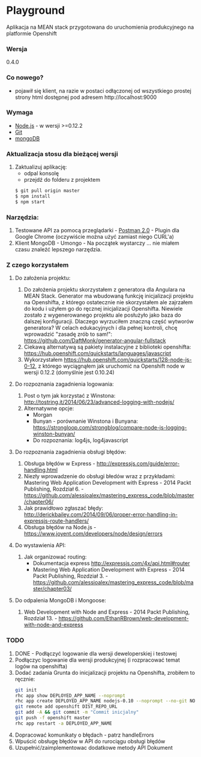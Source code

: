 # Playground

Aplikacja na MEAN stack przygotowana do uruchomienia produkcyjnego na platformie Openshift

### Wersja
0.4.0

### Co nowego?
-  pojawił się klient, na razie w postaci odłączonej od wszystkiego prostej strony html dostępnej pod adresem http://localhost:9000

### Wymaga

* [Node.js] - w wersji >=0.12.2
* [Git]
* [mongoDB] 

### Aktualizacja stosu dla bieżącej wersji

1. Zaktualizuj aplikację:
    * odpal konsolę
    * przejdź do folderu z projektem
    ```sh
    $ git pull origin master
    $ npm install
    $ npm start
    ```

### Narzędzia:

1. Testowane API za pomocą przeglądarki - [Postman 2.0] - Plugin dla Google Chrome (oczywiście można użyć zamiast niego CURL'a)
2. Klient MongoDB - Umongo - Na początek wystarczy ... nie miałem czasu znaleźć lepszego narzędzia.

### Z czego korzystałem

1. Do założenia projektu:
    1. Do założenia projektu skorzystałem z generatora dla Angulara na MEAN Stack. Generator ma wbudowaną funkcję inicjalizacji projektu na Openshifta, z którego ostatecznie nie skorzystałem ale zajrzałem do kodu i użyłem go do ręcznej inicjalizacji Openshifta. Niewiele zostało z wygenerowanego projektu ale posłużyło jako baza do dalszej konfiguracji. Dlaczego wyrzuciłem znaczną część wytworów generatora? W celach edukacyjnych i dla pełnej kontroli, chcę wprowadzić "zasadę zrób to sam!": https://github.com/DaftMonk/generator-angular-fullstack
    2. Ciekawą alternatywą są pakiety instalacyjne z biblioteki openshifta: https://hub.openshift.com/quickstarts/languages/javascript
    3. Wykorzystałem https://hub.openshift.com/quickstarts/128-node-js-0-12, z którego wyciągnąłem jak uruchomić na Openshift node w wersji 0.12.2 (domyślnie jest 0.10.24)

2. Do rozpoznania zagadnienia logowania:
    1. Post o tym jak korzystać z Winstona: http://tostring.it/2014/06/23/advanced-logging-with-nodejs/
    2. Alternatywne opcje:
        * Morgan
        * Bunyan - porównanie Winstona i Bunyana: https://strongloop.com/strongblog/compare-node-js-logging-winston-bunyan/
        * Do rozpoznania: log4js, log4javascript
        
3. Do rozpoznania zagadnienia obsługi błędów:
    1. Obsługa błędów w Express - http://expressjs.com/guide/error-handling.html
    2. Niezły wprowadzenie do obsługi błedów wraz z przykładami: Mastering Web Application Development with Express - 2014 Packt Publishing, Rozdział 6. - https://github.com/alessioalex/mastering_express_code/blob/master/chapter06/
    3. Jak prawidłowo zgłaszać błędy: http://derickbailey.com/2014/09/06/proper-error-handling-in-expressjs-route-handlers/
    4. Obsługa błędów na Node.js - https://www.joyent.com/developers/node/design/errors

4. Do wystawienia API:
    1. Jak organizować routing:
        * Dokumentacja express http://expressjs.com/4x/api.html#router
        * Mastering Web Application Development with Express - 2014 Packt Publishing, Rozdział 3. - https://github.com/alessioalex/mastering_express_code/blob/master/chapter03/

5. Do odpalenia MongoDB i Mongoose:
    1. Web Development with Node and Express - 2014 Packt Publishing, Rozdział 13. - https://github.com/EthanRBrown/web-development-with-node-and-express
    
### TODO
1. DONE - Podłączyć logowanie dla wersji deweloperskiej i testowej
2. Podłączyc logowanie dla wersji produkcyjnej (i rozpracować temat logów na openshifta)
3. Dodać zadania Grunta do inicjalizacji projektu na Openshifta, zrobiłem to ręcznie:
    ```sh
    git init
    rhc app show DEPLOYED_APP_NAME --noprompt
    rhc app create DEPLOYED_APP_NAME nodejs-0.10 --noprompt --no-git NODE_ENV=production
    git remote add openshift DIST_REPO_URL
    git add -A && git commit -m "Commit inicjalny"
    git push -f openshift master
    rhc app restart -a DEPLOYED_APP_NAME
    ```
4. Dopracować komunikaty o błędach - patrz handleErrors
5. Wpuścić obsługę błędów w API do rurociągu obsługi błędów
6. Uzupełnić/zaimplementowac dodatkowe metody API Dokument

[git]:http://git-scm.com/
[node.js]:http://nodejs.org
[mongoDB]:https://www.mongodb.org/
[Postman 2.0]:https://chrome.google.com/webstore/detail/postman-rest-client-packa/fhbjgbiflinjbdggehcddcbncdddomop
[Umongo]:http://edgytech.com/umongo/